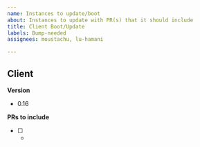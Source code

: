 ```yaml
---
name: Instances to update/boot
about: Instances to update with PR(s) that it should include
title: Client Boot/Update
labels: Bump-needed
assignees: moustachu, lu-hamani

---
```


## Client

**Version**
- 0.16

**PRs to include**
- [ ] -
